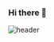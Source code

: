 ### Hi there 👋

![header](https://capsule-render.vercel.app/api?type=Soft&color=auto&height=300&section=header&text=FrontEnd_개발자+React개발자&fontSize=40&fontAlign=70&animation=twinkling)



<!--
**CHOIKAYOON/CHOIKAYOON** is a ✨ _special_ ✨ repository because its `README.md` (this file) appears on your GitHub profile.

Here are some ideas to get you started:

- 🔭 I’m currently working on ...
- 🌱 I’m currently learning ...
- 👯 I’m looking to collaborate on ...
- 🤔 I’m looking for help with ...
- 💬 Ask me about ...
- 📫 How to reach me: ...
- 😄 Pronouns: ...
- ⚡ Fun fact: ...
-->
